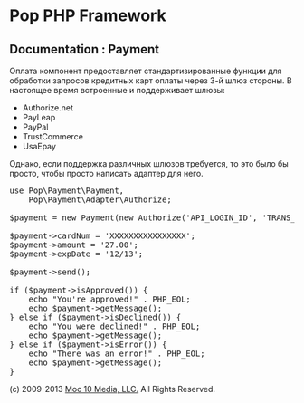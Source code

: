 Pop PHP Framework
=================

Documentation : Payment
-----------------------

Оплата компонент предоставляет стандартизированные функции для обработки запросов кредитных карт оплаты через 3-й шлюз стороны. В настоящее время встроенные и поддерживает шлюзы:

* Authorize.net
* PayLeap
* PayPal
* TrustCommerce
* UsaEpay

Однако, если поддержка различных шлюзов требуется, то это было бы просто, чтобы просто написать адаптер для него.

<pre>
use Pop\Payment\Payment,
    Pop\Payment\Adapter\Authorize;

$payment = new Payment(new Authorize('API_LOGIN_ID', 'TRANS_KEY', Payment::TEST));

$payment->cardNum = 'XXXXXXXXXXXXXXXX';
$payment->amount = '27.00';
$payment->expDate = '12/13';

$payment->send();

if ($payment->isApproved()) {
    echo "You're approved!" . PHP_EOL;
    echo $payment->getMessage();
} else if ($payment->isDeclined()) {
    echo "You were declined!" . PHP_EOL;
    echo $payment->getMessage();
} else if ($payment->isError()) {
    echo "There was an error!" . PHP_EOL;
    echo $payment->getMessage();
}
</pre>

(c) 2009-2013 [Moc 10 Media, LLC.](http://www.moc10media.com) All Rights Reserved.
